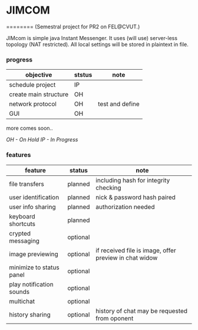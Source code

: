 # JIMCOM
========
(Semestral project for PR2 on FEL@CVUT.)

JIMcom is simple java Instant Messenger. It uses (will use) server-less topology (NAT restricted). All local settings will be stored in plaintext in file. 

### progress
|objective|ststus|note|
|---------|------|----|
|schedule project|IP||
|create main structure|OH||
|network protocol|OH|test and define
|GUI|OH||
more comes soon..

*OH - On Hold*
*IP - In Progress*


### features
|feature|status|note|
|----|---|---|
|file transfers|planned|including hash for integrity checking|
|user identification|planned|nick & password hash paired|
|user info sharing|planned|authorization needed|
|keyboard shortcuts|planned||
|crypted messaging|optional||
|image previewing|optional|if received file is image, offer preview in chat widow|
|minimize to status panel|optional||
|play notification sounds|optional||
|multichat|optional||
|history sharing|optional|history of chat may be requested from oponent|

